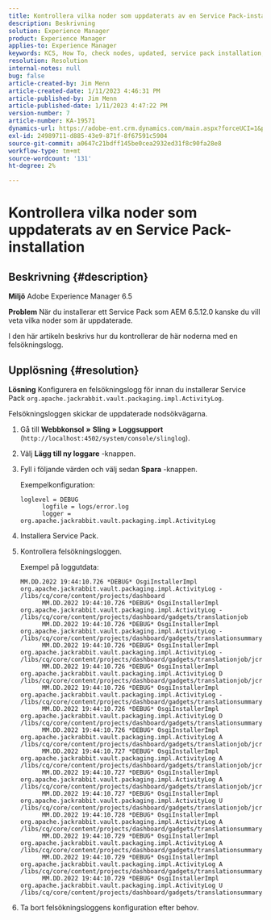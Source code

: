 ```yaml
---
title: Kontrollera vilka noder som uppdaterats av en Service Pack-installation
description: Beskrivning
solution: Experience Manager
product: Experience Manager
applies-to: Experience Manager
keywords: KCS, How To, check nodes, updated, service pack installation, AEM 6.5, Adobe Experience Manager
resolution: Resolution
internal-notes: null
bug: false
article-created-by: Jim Menn
article-created-date: 1/11/2023 4:46:31 PM
article-published-by: Jim Menn
article-published-date: 1/11/2023 4:47:22 PM
version-number: 7
article-number: KA-19571
dynamics-url: https://adobe-ent.crm.dynamics.com/main.aspx?forceUCI=1&pagetype=entityrecord&etn=knowledgearticle&id=b3dafc7c-cf91-ed11-aad1-6045bd006b4b
exl-id: 24989711-d885-43e9-871f-8f67591c5904
source-git-commit: a0647c21bdff145be0cea2932ed31f8c90fa28e8
workflow-type: tm+mt
source-wordcount: '131'
ht-degree: 2%

---
```


# Kontrollera vilka noder som uppdaterats av en Service Pack-installation

## Beskrivning {#description}


<b>Miljö</b>
Adobe Experience Manager 6.5

<b>Problem</b>
När du installerar ett Service Pack som AEM 6.5.12.0 kanske du vill veta vilka noder som är uppdaterade.

I den här artikeln beskrivs hur du kontrollerar de här noderna med en felsökningslogg.


## Upplösning {#resolution}


<b>Lösning</b>
Konfigurera en felsökningslogg för innan du installerar Service Pack `org.apache.jackrabbit.vault.packaging.impl.ActivityLog`.

Felsökningsloggen skickar de uppdaterade nodsökvägarna.

1. Gå till <b>Webbkonsol</b> <b>»</b> <b>Sling</b> <b>»</b> <b>Loggsupport</b> (`http://localhost:4502/system/console/slinglog`).
2. Välj <b>Lägg till ny loggare</b> -knappen.
3. Fyll i följande värden och välj sedan <b>Spara</b> -knappen.



   Exempelkonfiguration:


   ```
   loglevel = DEBUG
         logfile = logs/error.log
         logger = org.apache.jackrabbit.vault.packaging.impl.ActivityLog
   ```

4. Installera Service Pack.
5. Kontrollera felsökningsloggen.



   Exempel på loggutdata:


   ```
   MM.DD.2022 19:44:10.726 *DEBUG* OsgiInstallerImpl org.apache.jackrabbit.vault.packaging.impl.ActivityLog - /libs/cq/core/content/projects/dashboard
         MM.DD.2022 19:44:10.726 *DEBUG* OsgiInstallerImpl org.apache.jackrabbit.vault.packaging.impl.ActivityLog - /libs/cq/core/content/projects/dashboard/gadgets/translationjob
         MM.DD.2022 19:44:10.726 *DEBUG* OsgiInstallerImpl org.apache.jackrabbit.vault.packaging.impl.ActivityLog - /libs/cq/core/content/projects/dashboard/gadgets/translationsummary
         MM.DD.2022 19:44:10.726 *DEBUG* OsgiInstallerImpl org.apache.jackrabbit.vault.packaging.impl.ActivityLog - /libs/cq/core/content/projects/dashboard/gadgets/translationjob/jcr:content
         MM.DD.2022 19:44:10.726 *DEBUG* OsgiInstallerImpl org.apache.jackrabbit.vault.packaging.impl.ActivityLog D /libs/cq/core/content/projects/dashboard/gadgets/translationjob/jcr:content/image
         MM.DD.2022 19:44:10.726 *DEBUG* OsgiInstallerImpl org.apache.jackrabbit.vault.packaging.impl.ActivityLog - /libs/cq/core/content/projects/dashboard/gadgets/translationsummary/jcr:content
         MM.DD.2022 19:44:10.726 *DEBUG* OsgiInstallerImpl org.apache.jackrabbit.vault.packaging.impl.ActivityLog D /libs/cq/core/content/projects/dashboard/gadgets/translationsummary/jcr:content/image
         MM.DD.2022 19:44:10.726 *DEBUG* OsgiInstallerImpl org.apache.jackrabbit.vault.packaging.impl.ActivityLog A /libs/cq/core/content/projects/dashboard/gadgets/translationjob/jcr:content/image
         MM.DD.2022 19:44:10.727 *DEBUG* OsgiInstallerImpl org.apache.jackrabbit.vault.packaging.impl.ActivityLog A /libs/cq/core/content/projects/dashboard/gadgets/translationjob/jcr:content/image/file
         MM.DD.2022 19:44:10.727 *DEBUG* OsgiInstallerImpl org.apache.jackrabbit.vault.packaging.impl.ActivityLog A /libs/cq/core/content/projects/dashboard/gadgets/translationjob/jcr:content/image/file/jcr:content
         MM.DD.2022 19:44:10.727 *DEBUG* OsgiInstallerImpl org.apache.jackrabbit.vault.packaging.impl.ActivityLog U /libs/cq/core/content/projects/dashboard/gadgets/translationjob/jcr:content/image/file/jcr:content/jcr:data
         MM.DD.2022 19:44:10.728 *DEBUG* OsgiInstallerImpl org.apache.jackrabbit.vault.packaging.impl.ActivityLog A /libs/cq/core/content/projects/dashboard/gadgets/translationsummary/jcr:content/image
         MM.DD.2022 19:44:10.729 *DEBUG* OsgiInstallerImpl org.apache.jackrabbit.vault.packaging.impl.ActivityLog A /libs/cq/core/content/projects/dashboard/gadgets/translationsummary/jcr:content/image/file
         MM.DD.2022 19:44:10.729 *DEBUG* OsgiInstallerImpl org.apache.jackrabbit.vault.packaging.impl.ActivityLog A /libs/cq/core/content/projects/dashboard/gadgets/translationsummary/jcr:content/image/file/jcr:content
         MM.DD.2022 19:44:10.729 *DEBUG* OsgiInstallerImpl org.apache.jackrabbit.vault.packaging.impl.ActivityLog U /libs/cq/core/content/projects/dashboard/gadgets/translationsummary/jcr:content/image/file/jcr:content/jcr:data
   ```

6. Ta bort felsökningsloggens konfiguration efter behov.
